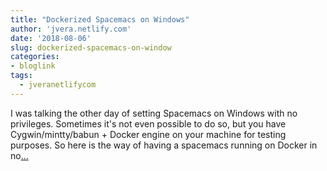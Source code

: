 ```yaml
---
title: "Dockerized Spacemacs on Windows"
author: 'jvera.netlify.com'
date: '2018-08-06'
slug: dockerized-spacemacs-on-window
categories:
- bloglink
tags:
  - jveranetlifycom
---
```


I was talking the other day of setting Spacemacs on Windows with no privileges. Sometimes it's not even possible to do so, but you have Cygwin/mintty/babun + Docker engine on your machine for testing purposes. So here is the way of having a spacemacs running on Docker in no[... <i class="fas fa-external-link-alt"></i>](http://jvera.netlify.com/post/2018/08/06/dockerized-spacemacs/)

